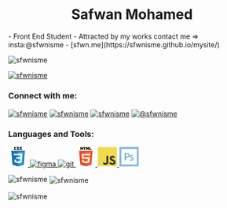 <h1 align="center">Safwan Mohamed</h1>
- Front End Student
- Attracted by my works contact me => insta:@sfwnisme
- [sfwn.me](https://sfwnisme.github.io/mysite/)

<p align="left"> <img src="https://komarev.com/ghpvc/?username=sfwnisme&label=Profile%20views&color=0e75b6&style=flat" alt="sfwnisme" /> </p>

<p align="left"> <a href="https://github.com/ryo-ma/github-profile-trophy"><img src="https://github-profile-trophy.vercel.app/?username=sfwnisme" alt="sfwnisme" /></a> </p>

<h3 align="left">Connect with me:</h3>
<p align="left">
<a href="https://codepen.io/sfwnisme" target="blank"><img align="center" src="https://raw.githubusercontent.com/rahuldkjain/github-profile-readme-generator/master/src/images/icons/Social/codepen.svg" alt="sfwnisme" height="30" width="40" /></a>
<a href="https://fb.com/sfwnisme" target="blank"><img align="center" src="https://raw.githubusercontent.com/rahuldkjain/github-profile-readme-generator/master/src/images/icons/Social/facebook.svg" alt="sfwnisme" height="30" width="40" /></a>
<a href="https://instagram.com/sfwnisme" target="blank"><img align="center" src="https://raw.githubusercontent.com/rahuldkjain/github-profile-readme-generator/master/src/images/icons/Social/instagram.svg" alt="sfwnisme" height="30" width="40" /></a>
<a href="https://medium.com/@sfwnisme" target="blank"><img align="center" src="https://raw.githubusercontent.com/rahuldkjain/github-profile-readme-generator/master/src/images/icons/Social/medium.svg" alt="@sfwnisme" height="30" width="40" /></a>
</p>

<h3 align="left">Languages and Tools:</h3>
<p align="left"> <a href="https://www.w3schools.com/css/" target="_blank" rel="noreferrer"> <img src="https://raw.githubusercontent.com/devicons/devicon/master/icons/css3/css3-original-wordmark.svg" alt="css3" width="40" height="40"/> </a> <a href="https://www.figma.com/" target="_blank" rel="noreferrer"> <img src="https://www.vectorlogo.zone/logos/figma/figma-icon.svg" alt="figma" width="40" height="40"/> </a> <a href="https://git-scm.com/" target="_blank" rel="noreferrer"> <img src="https://www.vectorlogo.zone/logos/git-scm/git-scm-icon.svg" alt="git" width="40" height="40"/> </a> <a href="https://www.w3.org/html/" target="_blank" rel="noreferrer"> <img src="https://raw.githubusercontent.com/devicons/devicon/master/icons/html5/html5-original-wordmark.svg" alt="html5" width="40" height="40"/> </a> <a href="https://developer.mozilla.org/en-US/docs/Web/JavaScript" target="_blank" rel="noreferrer"> <img src="https://raw.githubusercontent.com/devicons/devicon/master/icons/javascript/javascript-original.svg" alt="javascript" width="40" height="40"/> </a> <a href="https://www.photoshop.com/en" target="_blank" rel="noreferrer"> <img src="https://raw.githubusercontent.com/devicons/devicon/master/icons/photoshop/photoshop-line.svg" alt="photoshop" width="40" height="40"/> </a> </p>

<p><img align="left" src="https://github-readme-stats.vercel.app/api/top-langs?username=sfwnisme&show_icons=true&locale=en&layout=compact" alt="sfwnisme" /></p>

<p>&nbsp;<img align="center" src="https://github-readme-stats.vercel.app/api?username=sfwnisme&show_icons=true&locale=en" alt="sfwnisme" /></p>

<p><img align="center" src="https://github-readme-streak-stats.herokuapp.com/?user=sfwnisme&" alt="sfwnisme" /></p>

